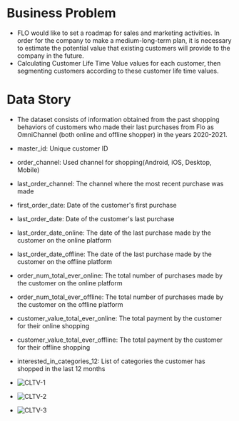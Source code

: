 # Business Problem
- FLO would like to set a roadmap for sales and marketing activities. In order for the company to make a medium-long-term plan, it is necessary to estimate the potential value that existing customers will provide to the company in the future.
- Calculating Customer Life Time Value values for each customer, then segmenting customers according to these customer life time values.

# Data Story
- The dataset consists of information obtained from the past shopping behaviors of customers who made their last purchases from Flo as OmniChannel (both online and offline shopper) in the years 2020-2021.

- master_id: Unique customer ID
- order_channel: Used channel for shopping(Android, iOS, Desktop, Mobile)
- last_order_channel: The channel where the most recent purchase was made
- first_order_date: Date of the customer's first purchase
- last_order_date: Date of the customer's last purchase
- last_order_date_online: The date of the last purchase made by the customer on the online platform
- last_order_date_offline: The date of the last purchase made by the customer on the offline platform
- order_num_total_ever_online: The total number of purchases made by the customer on the online platform
- order_num_total_ever_offline: The total number of purchases made by the customer on the offline platform
- customer_value_total_ever_online: The total payment by the customer for their online shopping
- customer_value_total_ever_offline: The total payment by the customer for their offline shopping
- interested_in_categories_12: List of categories the customer has shopped in the last 12 months
- ![CLTV-1](https://github.com/mmehmetisik/CLTV-Predict---BG-NBD---Gamma---Segmentation--FLO/assets/64706956/d97b6519-62e8-4210-923b-1c56e25f49f6)
- ![CLTV-2](https://github.com/mmehmetisik/CLTV-Predict---BG-NBD---Gamma---Segmentation--FLO/assets/64706956/e95a87a3-8487-439d-8c9d-92591b7464fc)
- ![CLTV-3](https://github.com/mmehmetisik/CLTV-Predict---BG-NBD---Gamma---Segmentation--FLO/assets/64706956/0a8153a1-9de1-417d-a75d-d60a66b6e748)
